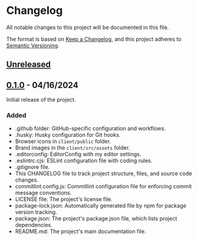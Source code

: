 # Changelog

All notable changes to this project will be documented in this file.

The format is based on [Keep a Changelog](https://keepachangelog.com/en/1.0.0/),
and this project adheres to [Semantic Versioning](https://semver.org/spec/v2.0.0.html).

## [Unreleased]

## [0.1.0] - 04/16/2024

Initial release of the project.

### Added

- .github folder: GitHub-specific configuration and workflows.
- .husky: Husky configuration for Git hooks.
- Browser icons in `client/public` folder.
- Brand images in the `client/src/assets` folder.
- .editorconfig: EditorConfig with my editor settings.
- .eslintrc.cjs: ESLint configuration file with coding rules.
- .gitignore file.
- This CHANGELOG file to track project structure, files, and source code changes.
- commitlint.config.js: Commitlint configuration file for enforcing commit message conventions.
- LICENSE file: The project's license file.
- package-lock.json: Automatically generated file by npm for package version tracking.
- package.json: The project's package.json file, which lists project dependencies.
- README.md: The project's main documentation file.

[Unreleased]: https://github.com/smwingira/smwingira.github.io/compare/v0.1.0...HEAD
[0.1.0]: https://github.com/smwingira/smwingira.github.io/releases/tag/v0.1.0
